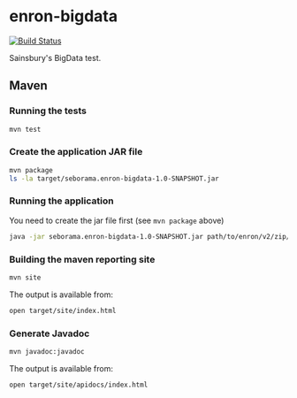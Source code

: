 # enron-bigdata

[![Build Status](https://travis-ci.org/seborama/enron-bigdata.svg?branch=master)](https://travis-ci.org/seborama/enron-bigdata)

Sainsbury's BigData test.

## Maven

### Running the tests

```bash
mvn test
```

### Create the application JAR file

```bash
mvn package
ls -la target/seborama.enron-bigdata-1.0-SNAPSHOT.jar
```

### Running the application

You need to create the jar file first (see `mvn package` above)

```bash
java -jar seborama.enron-bigdata-1.0-SNAPSHOT.jar path/to/enron/v2/zip/files
```

### Building the maven reporting site

```bash
mvn site
```

The output is available from:

```bash
open target/site/index.html
```

### Generate Javadoc

```bash
mvn javadoc:javadoc
```

The output is available from:

```bash
open target/site/apidocs/index.html
```
